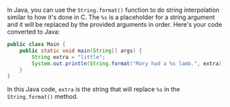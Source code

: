  In Java, you can use the `String.format()` function to do string interpolation similar to how it's done in C. The `%s` is a placeholder for a string argument and it will be replaced by the provided arguments in order. Here's your code converted to Java:

```java
public class Main {
    public static void main(String[] args) {
        String extra = "little";
        System.out.println(String.format("Mary had a %s lamb.", extra));
    }
}
```
In this Java code, `extra` is the string that will replace `%s` in the `String.format()` method.

